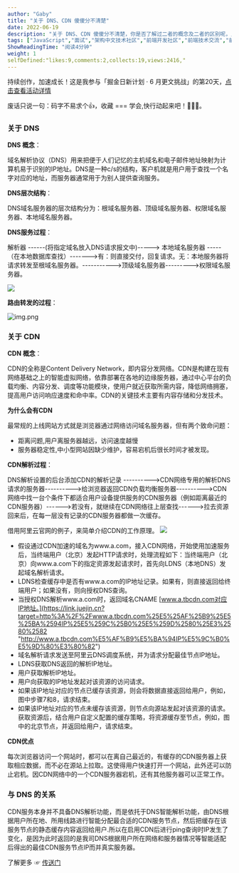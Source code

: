 ```yaml
---
author: "Gaby"
title: "关于 DNS、CDN 傻傻分不清楚"
date: 2022-06-19
description: "关于 DNS、CDN 傻傻分不清楚，你是否了解过二者的概念及二者的区别呢，只有去了解，才能揭开彼此的真实面目，还你一个真实。"
tags: ["JavaScript","面试","架构中文技术社区","前端开发社区","前端技术交流","前端框架教程","JavaScript 学习资源","CSS 技巧与最佳实践","HTML5 最新动态","前端工程师职业发展","开源前端项目","前端技术趋势"]
ShowReadingTime: "阅读4分钟"
weight: 1
selfDefined:"likes:9,comments:2,collects:19,views:2416,"
---
```

持续创作，加速成长！这是我参与「掘金日新计划 · 6 月更文挑战」的第20天，[点击查看活动详情](https://juejin.cn/post/7099702781094674468 "https://juejin.cn/post/7099702781094674468")

废话只说一句：码字不易求个👍，收藏 === 学会,快行动起来吧！🙇‍🙇‍🙇‍。

### 关于 DNS

**DNS 概念**：

域名解析协议（DNS）用来把便于人们记忆的主机域名和电子邮件地址映射为计算机易于识别的IP地址。DNS是一种c/s的结构，客户机就是用户用于查找一个名字对应的地址，而服务器通常用于为别人提供查询服务。

**DNS层次结构**：

DNS域名服务器的层次结构分为：根域名服务器、顶级域名服务器、权限域名服务器、本地域名服务器。

**DNS服务过程**：

解析器 ------(将指定域名放入DNS请求报文中)-----> 本地域名服务器 -----（在本地数据库查找）------->有：则直接交付，回复请求。无：本地服务器将请求转发至根域名服务器。----------->顶级域名服务器--------->权限域名服务器。

![](/images/jueJin/638cdfcaf546455.png)

**路由转发的过程**：

![img.png](/images/jueJin/bb59e80d8f434ab.png)

### 关于 CDN

**CDN 概念**：

CDN的全称是Content Delivery Network，即内容分发网络。CDN是构建在现有网络基础之上的智能虚拟网络，依靠部署在各地的边缘服务器，通过中心平台的负载均衡、内容分发、调度等功能模块，使用户就近获取所需内容，降低网络拥塞，提高用户访问响应速度和命中率。CDN的关键技术主要有内容存储和分发技术。

**为什么会有CDN**

最常规的上线网站方式就是浏览器通过网络访问域名服务器，但有两个致命问题：

*   距离问题,用户离服务器越远，访问速度越慢
*   服务器稳定性,中小型网站因缺少维护，容易宕机后很长时间才被发现。

**CDN解析过程**：

DNS解析设置的后台添加CDN的解析记录 ---------->CDN网络专用的解析DNS请求的服务器---------->给浏览器返回CDN负载均衡服务器---------->CDN网络中找一台个条件下都适合用户设备提供服务的CDN服务器（例如距离最近的CDN服务器）------>若没有，就继续在CDN网络往上层查找------>拉去资源回来后，在每一层没有记录的CDN服务器都做一次缓存。

借用阿里云官网的例子，来简单介绍CDN的工作原理。 ![](/images/jueJin/v2-5ba76e77f05b.png)

*   假设通过CDN加速的域名为www.a.com，接入CDN网络，开始使用加速服务后，当终端用户（北京）发起HTTP请求时，处理流程如下：当终端用户（北京）向www.a.com下的指定资源发起请求时，首先向LDNS（本地DNS）发起域名解析请求。
*   LDNS检查缓存中是否有www.a.com的IP地址记录。如果有，则直接返回给终端用户；如果没有，则向授权DNS查询。
*   当授权DNS解析www.a.com时，返回域名CNAME [www.a.tbcdn.com对应IP地址。](https://link.juejin.cn?target=http%3A%2F%2Fwww.a.tbcdn.com%25E5%25AF%25B9%25E5%25BA%2594IP%25E5%259C%25B0%25E5%259D%2580%25E3%2580%2582 "http://www.a.tbcdn.com%E5%AF%B9%E5%BA%94IP%E5%9C%B0%E5%9D%80%E3%80%82")
*   域名解析请求发送至阿里云DNS调度系统，并为请求分配最佳节点IP地址。
*   LDNS获取DNS返回的解析IP地址。
*   用户获取解析IP地址。
*   用户向获取的IP地址发起对该资源的访问请求。
*   如果该IP地址对应的节点已缓存该资源，则会将数据直接返回给用户，例如，图中步骤7和8，请求结束。
*   如果该IP地址对应的节点未缓存该资源，则节点向源站发起对该资源的请求。获取资源后，结合用户自定义配置的缓存策略，将资源缓存至节点，例如，图中的北京节点，并返回给用户，请求结束。

**CDN优点**

每次浏览器访问一个网站时，都可以在离自己最近的，有缓存的CDN服务器上获取相应数据，而不必在源站上拉取。这使得用户快速打开一个网站，此外还可以防止宕机。因CDN网络中的一个CDN服务器宕机，还有其他服务器可以正常工作。

### 与 DNS 的关系

CDN服务本身并不具备DNS解析功能，而是依托于DNS智能解析功能，由DNS根据用户所在地、所用线路进行智能分配最合适的CDN服务节点，然后把缓存在该服务节点的静态缓存内容返回给用户.所以在启用CDN后进行ping查询时IP发生了变化，是因为此时返回的是我司DNS根据用户所在网络和服务器情况等智能适配后得出的最佳CDN服务节点IP而并真实服务器。

了解更多 ☞ [传送门](https://link.juejin.cn?target=https%3A%2F%2Fbaike.baidu.com%2Fitem%2FCDN%25E6%258A%2580%25E6%259C%25AF%2F2277971 "https://baike.baidu.com/item/CDN%E6%8A%80%E6%9C%AF/2277971")